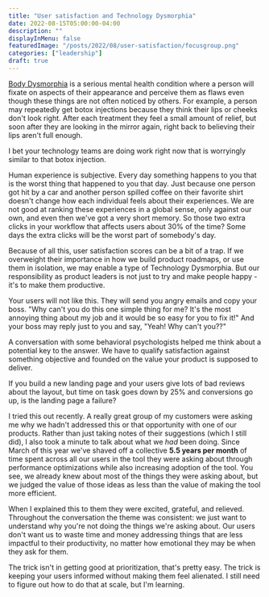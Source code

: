 ```yaml
---
title: "User satisfaction and Technology Dysmorphia"
date: 2022-08-15T05:00:00-04:00
description: ""
displayInMenu: false
featuredImage: "/posts/2022/08/user-satisfaction/focusgroup.png"
categories: ["leadership"]
draft: true
---
```

[Body Dysmorphia](https://www.mayoclinic.org/diseases-conditions/body-dysmorphic-disorder/symptoms-causes/syc-20353938) is a serious mental health condition where a person will fixate on aspects of their appearance and perceive them as flaws even though these things are not often noticed by others.  For example, a person may repeatedly get botox injections because they think their lips or cheeks don't look right.  After each treatment they feel a small amount of relief, but soon after they are looking in the mirror again, right back to believing their lips aren't full enough.

I bet your technology teams are doing work right now that is worryingly similar to that botox injection.  

Human experience is subjective.  Every day something happens to you that is the worst thing that happened to you that day.  Just because one person got hit by a car and another person spilled coffee on their favorite shirt doesn't change how each individual feels about their experiences.  We are not good at ranking these experiences in a global sense, only against our own, and even then we've got a very short memory.  So those two extra clicks in your workflow that affects users about 30% of the time?  Some days the extra clicks will be the worst part of somebody's day.

Because of all this, user satisfaction scores can be a bit of a trap.  If we overweight their importance in how we build product roadmaps, or use them in isolation, we may enable a type of Technology Dysmorphia.  But our responsibility as product leaders is not just to try and make people happy - it's to make them productive.

Your users will not like this.  They will send you angry emails and copy your boss.  "Why can't you do this one simple thing for me?  It's the most annoying thing about my job and it would be so easy for you to fix it!"  And your boss may reply just to you and say, "Yeah!  Why can't you??"

A conversation with some behavioral psychologists helped me think about a potential key to the answer.  We have to qualify satisfaction against something objective and founded on the value your product is supposed to deliver.

If you build a new landing page and your users give lots of bad reviews about the layout, but time on task goes down by 25% and conversions go up, is the landing page a failure?

I tried this out recently.  A really great group of my customers were asking me why we hadn't addressed this or that opportunity with one of our products.  Rather than just taking notes of their suggestions (which I still did), I also took a minute to talk about what we *had* been doing.  Since March of this year we've shaved off a collective **5.5 years per month** of time spent across all our users in the tool they were asking about through performance optimizations while also increasing adoption of the tool.  You see, we already knew about most of the things they were asking about, but we judged the value of those ideas as less than the value of making the tool more efficient.  

When I explained this to them they were excited, grateful, and relieved.  Throughout the conversation the theme was consistent: we just want to understand why you're not doing the things we're asking about.  Our users don't want us to waste time and money addressing things that are less impactful to their productivity, no matter how emotional they may be when they ask for them.  

The trick isn't in getting good at prioritization, that's pretty easy.  The trick is keeping your users informed without making them feel alienated.  I still need to figure out how to do that at scale, but I'm learning.

